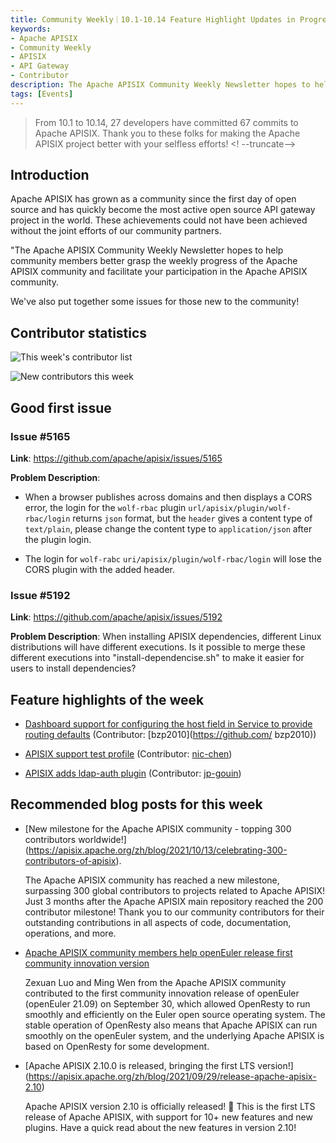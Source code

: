 ```yaml
---
title: Community Weekly｜10.1-10.14 Feature Highlight Updates in Progress
keywords:
- Apache APISIX
- Community Weekly
- APISIX
- API Gateway
- Contributor
description: The Apache APISIX Community Weekly Newsletter hopes to help community members better understand the weekly progress of the Apache APISIX community and facilitate your participation in the Apache APISIX community.
tags: [Events]
---
```

> From 10.1 to 10.14, 27 developers have committed 67 commits to Apache APISIX. Thank you to these folks for making the Apache APISIX project better with your selfless efforts!
<! --truncate-->

## Introduction

Apache APISIX has grown as a community since the first day of open source and has quickly become the most active open source API gateway project in the world. These achievements could not have been achieved without the joint efforts of our community partners.

"The Apache APISIX Community Weekly Newsletter hopes to help community members better grasp the weekly progress of the Apache APISIX community and facilitate your participation in the Apache APISIX community.

We've also put together some issues for those new to the community!

## Contributor statistics

![This week's contributor list](https://static.apiseven.com/202108/1634183939241-a87516e5-cb52-4532-87e2-306c09155a70.png)

![New contributors this week](https://static.apiseven.com/202108/1634183019951-bcf250cd-e5b5-443e-afc4-3cfdef0d6eab.jpg)

## Good first issue

### Issue #5165

**Link**: https://github.com/apache/apisix/issues/5165

**Problem Description**:

- When a browser publishes across domains and then displays a CORS error, the login for the `wolf-rbac` plugin `url/apisix/plugin/wolf-rbac/login` returns `json` format, but the `header` gives a content type of `text/plain`, please change the content type to `application/json` after the plugin login.

- The login for `wolf-rabc` `uri/apisix/plugin/wolf-rbac/login` will lose the CORS plugin with the added header.

### Issue #5192

**Link**: https://github.com/apache/apisix/issues/5192

**Problem Description**: When installing APISIX dependencies, different Linux distributions will have different executions. Is it possible to merge these different executions into "install-dependencise.sh" to make it easier for users to install dependencies?

## Feature highlights of the week

- [Dashboard support for configuring the host field in Service to provide routing defaults](https://github.com/apache/apisix-dashboard/pull/2149) (Contributor: [bzp2010](https://github.com/ bzp2010))

- [APISIX support test profile](https://github.com/apache/apisix/pull/5171) (Contributor: [nic-chen](https://github.com/nic-chen))

- [APISIX adds ldap-auth plugin](https://github.com/apache/apisix/pull/3894) (Contributor: [jp-gouin](https://github.com/jp-gouin))

## Recommended blog posts for this week

- [New milestone for the Apache APISIX community - topping 300 contributors worldwide!] (https://apisix.apache.org/zh/blog/2021/10/13/celebrating-300-contributors-of-apisix).

  The Apache APISIX community has reached a new milestone, surpassing 300 global contributors to projects related to Apache APISIX! Just 3 months after the Apache APISIX main repository reached the 200 contributor milestone! Thank you to our community contributors for their outstanding contributions in all aspects of code, documentation, operations, and more.

- [Apache APISIX community members help openEuler release first community innovation version](https://apisix.apache.org/zh/blog/2021/10/01/openEuler)

  Zexuan Luo and Ming Wen from the Apache APISIX community contributed to the first community innovation release of openEuler (openEuler 21.09) on September 30, which allowed OpenResty to run smoothly and efficiently on the Euler open source operating system. The stable operation of OpenResty also means that Apache APISIX can run smoothly on the openEuler system, and the underlying Apache APISIX is based on OpenResty for some development.

- [Apache APISIX 2.10.0 is released, bringing the first LTS version!] (https://apisix.apache.org/zh/blog/2021/09/29/release-apache-apisix-2.10)

  Apache APISIX version 2.10 is officially released! 🎉 This is the first LTS release of Apache APISIX, with support for 10+ new features and new plugins. Have a quick read about the new features in version 2.10!
